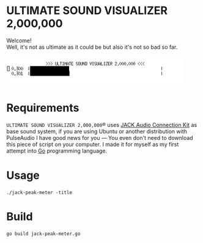 # ULTIMATE SOUND VISUALIZER 2,000,000

Welcome!  
Well, it's not as ultimate as it could be but also it's not so bad so far.

![visualizer animation](/doc/animation.gif)

# Requirements

`ULTIMATE SOUND VISUALIZER 2,000,000`® uses [JACK Audio Connection Kit](http://jackaudio.org/) as base sound system,
if you are using Ubuntu or another distribution with PulseAudio I have good news for you — You even don't need to
download this piece of script on your computer. I made it for myself as my first attempt into [Go](https://golang.org/)
programming language. 

# Usage

    ./jack-peak-meter -title
    
# Build

    go build jack-peak-meter.go
    
